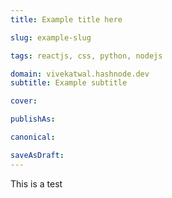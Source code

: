 ```yaml
---
title: Example title here

slug: example-slug

tags: reactjs, css, python, nodejs

domain: vivekatwal.hashnode.dev
subtitle: Example subtitle

cover:

publishAs:

canonical:

saveAsDraft: 
---
```





This is a test 



